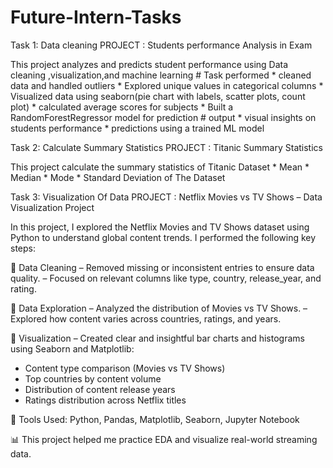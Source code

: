 # Future-Intern-Tasks
Task 1: Data cleaning 
     PROJECT : Students performance Analysis in Exam
     
This project analyzes and predicts student performance using Data cleaning ,visualization,and machine learning 
      # Task performed 
          * cleaned data and handled outliers 
          * Explored unique values in categorical columns
          * Visualized data using seaborn(pie chart with labels, scatter plots, count plot)
          * calculated average scores for subjects 
          * Built a RandomForestRegressor model for prediction
      # output 
          * visual insights on students performance
          * predictions using a trained ML model
           
      
Task 2: Calculate Summary Statistics
     PROJECT : Titanic Summary Statistics
     
This project calculate the summary statistics of Titanic Dataset
              * Mean
              * Median
              * Mode
              * Standard Deviation of The Dataset

              
Task 3: Visualization Of Data
     PROJECT : Netflix Movies vs TV Shows – Data Visualization Project

In this project, I explored the Netflix Movies and TV Shows dataset using Python to understand global content trends.
I performed the following key steps:

🔹 Data Cleaning
– Removed missing or inconsistent entries to ensure data quality.
– Focused on relevant columns like type, country, release_year, and rating.

🔹 Data Exploration
– Analyzed the distribution of Movies vs TV Shows.
– Explored how content varies across countries, ratings, and years.

🔹 Visualization
– Created clear and insightful bar charts and histograms using Seaborn and Matplotlib:
* Content type comparison (Movies vs TV Shows)
* Top countries by content volume
* Distribution of content release years
* Ratings distribution across Netflix titles

🔧 Tools Used: Python, Pandas, Matplotlib, Seaborn, Jupyter Notebook

📊 This project helped me practice EDA and visualize real-world streaming data.
